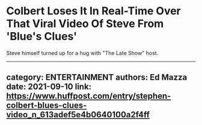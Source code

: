 # Colbert Loses It In Real-Time Over That Viral Video Of Steve From 'Blue's Clues'

Steve himself turned up for a hug with "The Late Show" host.

---
category: ENTERTAINMENT
authors: Ed Mazza
date: 2021-09-10
link: https://www.huffpost.com/entry/stephen-colbert-blues-clues-video_n_613adef5e4b0640100a2f4ff
---
